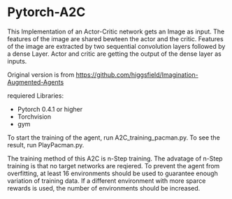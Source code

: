 # Pytorch-A2C

This Implementation of an Actor-Critic network gets an Image as input. The features of the image are shared bewteen the actor and 
the critic. Features of the image are extracted by two sequential convolution layers followed by a dense Layer. Actor and critic 
are getting the output of the dense layer as inputs.

Original version is from 
https://github.com/higgsfield/Imagination-Augmented-Agents

requiered Libraries:

* Pytorch 0.4.1 or higher
* Torchvision
* gym

To start the training of the agent, run A2C_training_pacman.py. To see the result, run PlayPacman.py. 

The training method of this A2C is n-Step training. The advatage of n-Step training is that no target networks are reqiered. To 
prevent the agent from overfitting, at least 16 environments should be used to guarantee enough variation of training data. If a
different environment with more sparce rewards is used, the number of environments should be increased.

